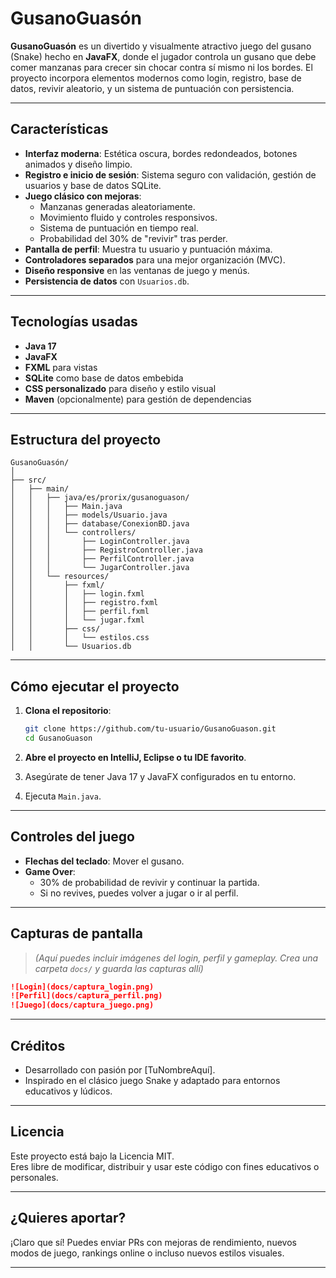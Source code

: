 # GusanoGuasón

**GusanoGuasón** es un divertido y visualmente atractivo juego del gusano (Snake) hecho en **JavaFX**, donde el jugador controla un gusano que debe comer manzanas para crecer sin chocar contra sí mismo ni los bordes. El proyecto incorpora elementos modernos como login, registro, base de datos, revivir aleatorio, y un sistema de puntuación con persistencia.

---

## Características

- **Interfaz moderna**: Estética oscura, bordes redondeados, botones animados y diseño limpio.
- **Registro e inicio de sesión**: Sistema seguro con validación, gestión de usuarios y base de datos SQLite.
- **Juego clásico con mejoras**:
  - Manzanas generadas aleatoriamente.
  - Movimiento fluido y controles responsivos.
  - Sistema de puntuación en tiempo real.
  - Probabilidad del 30% de "revivir" tras perder.
- **Pantalla de perfil**: Muestra tu usuario y puntuación máxima.
- **Controladores separados** para una mejor organización (MVC).
- **Diseño responsive** en las ventanas de juego y menús.
- **Persistencia de datos** con `Usuarios.db`.

---

## Tecnologías usadas

- **Java 17**
- **JavaFX**
- **FXML** para vistas
- **SQLite** como base de datos embebida
- **CSS personalizado** para diseño y estilo visual
- **Maven** (opcionalmente) para gestión de dependencias

---

## Estructura del proyecto

```
GusanoGuasón/
│
├── src/
│   ├── main/
│   │   ├── java/es/prorix/gusanoguason/
│   │   │   ├── Main.java
│   │   │   ├── models/Usuario.java
│   │   │   ├── database/ConexionBD.java
│   │   │   └── controllers/
│   │   │       ├── LoginController.java
│   │   │       ├── RegistroController.java
│   │   │       ├── PerfilController.java
│   │   │       └── JugarController.java
│   │   └── resources/
│   │       ├── fxml/
│   │       │   ├── login.fxml
│   │       │   ├── registro.fxml
│   │       │   ├── perfil.fxml
│   │       │   └── jugar.fxml
│   │       ├── css/
│   │       │   └── estilos.css
│   │       └── Usuarios.db
```

---

## Cómo ejecutar el proyecto

1. **Clona el repositorio**:
   ```bash
   git clone https://github.com/tu-usuario/GusanoGuason.git
   cd GusanoGuason
   ```

2. **Abre el proyecto en IntelliJ, Eclipse o tu IDE favorito**.

3. Asegúrate de tener Java 17 y JavaFX configurados en tu entorno.

4. Ejecuta `Main.java`.

---

## Controles del juego

- **Flechas del teclado**: Mover el gusano.
- **Game Over**:
  - 30% de probabilidad de revivir y continuar la partida.
  - Si no revives, puedes volver a jugar o ir al perfil.

---

## Capturas de pantalla

> *(Aquí puedes incluir imágenes del login, perfil y gameplay. Crea una carpeta `docs/` y guarda las capturas allí)*

```markdown
![Login](docs/captura_login.png)
![Perfil](docs/captura_perfil.png)
![Juego](docs/captura_juego.png)
```

---

## Créditos

- Desarrollado con pasión por [TuNombreAquí].
- Inspirado en el clásico juego Snake y adaptado para entornos educativos y lúdicos.

---

## Licencia

Este proyecto está bajo la Licencia MIT.  
Eres libre de modificar, distribuir y usar este código con fines educativos o personales.

---

## ¿Quieres aportar?

¡Claro que sí! Puedes enviar PRs con mejoras de rendimiento, nuevos modos de juego, rankings online o incluso nuevos estilos visuales.

---
